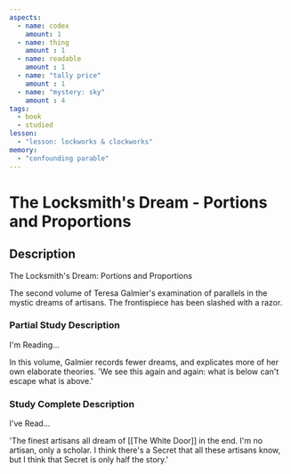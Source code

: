 ```yaml
---
aspects: 
  - name: codex
    amount: 1
  - name: thing
    amount : 1
  - name: readable
    amount : 1
  - name: "tally price"
    amount : 1
  - name: "mystery: sky"
    amount : 4
tags:
  - book
  - studied
lesson:
  - "lesson: lockworks & clockworks"
memory:
  - "confounding parable"
---
```


# The Locksmith's Dream - Portions and Proportions

## Description
The Locksmith's Dream: Portions and Proportions

The second volume of Teresa Galmier's examination of parallels in the mystic dreams of artisans. The frontispiece has been slashed with a razor.
### Partial Study Description
I'm Reading...

In this volume, Galmier records fewer dreams, and explicates more of her own elaborate theories. 'We see this again and again: what is below can't escape what is above.'
### Study Complete Description
I've Read...

'The finest artisans all dream of [[The White Door]] in the end. I'm no artisan, only a scholar. I think there's a Secret that all these artisans know, but I think that Secret is only half the story.'